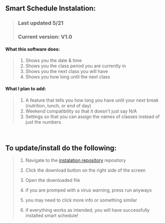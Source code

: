 ## Smart Schedule Instalation: 

>### Last updated 5/21
>### Current version: V1.0

#### **What this software does:**

>1. Shows you the date & time
>2. Shows you the class period you are currently in
>3. Shows you the next class you will have
>4. Shows you how long until the next class

#### **What I plan to add:**
>1. A feature that tells you how long you have until your next break (nutrition, lunch, or end of day)
>2. Weekend compatibility so that it doesn't just say N/A
>3. Settings so that you can assign the names of classes instead of just the numbers

<br/>

## **To update/install do the following:**

> 1. Navigate to the [instalation repository](https://github.com/D-Dillon/SmartSchedule/releases/tag/v1.0) repository
> 
> 2. Click the download button on the right side of the screen
>
> 3. Open the downloaded file
>
> 4. if you are promped with a virus warning, press run anyways
>
> 5. you may need to click more info or something similar
>
> 6. if everything works as intended, you will have successfully installed smart schedule!

